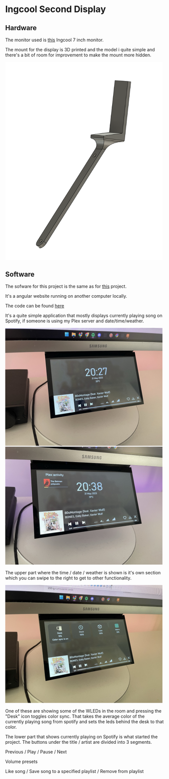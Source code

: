 # Ingcool Second Display

## Hardware

The monitor used is [this](https://www.amazon.com/Ingcool-Resolution-Capacitive-Compatible-Raspberry/dp/B08H8HZRLQ) Ingcool 7 inch monitor.

The mount for the display is 3D printed and the model i quite simple and there's a bit of room for improvement to make the mount more hidden.

<img src="./Photos/3D Model.png" alt= “” width="500px">

## Software

The sofware for this project is the same as for [this](https://github.com/philipwallin97/ProjectDocs/tree/main/Waveshare%20WLED%20Display) project.

It's a angular website running on another computer locally.

The code can be found [here](https://github.com/philipwallin97/Dashboard)

It's a quite simple application that mostly displays currently playing song on Spotify, if someone is using my Plex server and date/time/weather.

<img src="./Photos/Default.JPEG" alt= “” width="500px">

<img src="./Photos/Plex.JPEG" alt= “” width="500px">


The upper part where the time / date / weather is shown is it's own section which you can swipe to the right to get to other functionality.

<img src="./Photos/WLED_Sync.JPEG" alt= “” width="500px">

One of these are showing some of the WLEDs in the room and pressing the "Desk" icon toggles color sync. That takes the average color of the currently playing song from spotify and sets the leds behind the desk to that color.

The lower part that shows currently playing on Spotify is what started the project.
The buttons under the title / artist are divided into 3 segments.

Previous / Play / Pause / Next

Volume presets

Like song / Save song to a specified playlist / Remove from playlist
